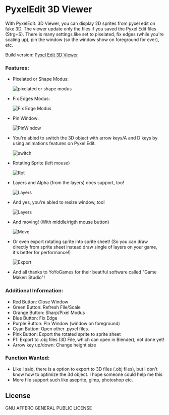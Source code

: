 # PyxelEdit 3D Viewer
With PyxelEdit: 3D Viewer, you can display 2D sprites from pyxel edit on fake 3D. The viewer update only the files if you saved the Pyxel Edit files (Strg+S). 
There is many settings like set to pixelated, fix edges (while you're scaling up), pin the window (so the window show on foreground for ever), etc.

Build version: [Pyxel Edit 3D Viewer](https://chinafreak.itch.io/pyxel-edit-3d-viewer)


### Features:

  - Pixelated or Shape Modus:

       ![pixelated or shape modus](https://i.imgur.com/Bmkst3F.gif)

  - Fix Edges Modus:

       ![Fix Edge Modus](https://i.imgur.com/xdNGe2F.gif)

  - Pin Window:

       ![PinWindow](https://i.imgur.com/P47ViYh.gif)

  - You're abled to switch the 3D object with arrow keys/A and D keys by using animations features on Pyxel Edit.

       ![switch](https://i.imgur.com/zgzl9Jc.gif)

  - Rotating Sprite (left mouse)

       ![Rot](https://i.imgur.com/3hsNNKT.gif)

  - Layers and Alpha (from the layers) does support, too!

       ![Layers](https://i.imgur.com/VEuQWdR.gif)

  - And yes, you're abled to resize window, too!

       ![Layers](https://i.imgur.com/vkpk5rR.gif)

  - And moving! (With middle/rigth mouse button)

       ![Move](https://i.imgur.com/ROae0s2.gif)

  - Or even export rotating sprite into sprite sheet! (So you can draw directly from sprite sheet instead draw single of layers on your game, it's better for performance!)

       ![Export](https://i.imgur.com/zW6tfe5.gif)

  - And all thanks to YoYoGames for their beatiful software called "Game Maker: Studio"!

### Additional Information:

  - Red Button: Close Window
  - Green Button: Refresh File/Scale
  - Orange Button: Sharp/Pixel Modus
  - Blue Button: Fix Edge
  - Purple Button: Pin Window (window on foreground)
  - Cyan Button: Open other .pyxel files.
  - Pink Button: Export the rotated sprite to sprite sheet
  - F1: Export to .obj files (3D File, which can open in Blender), not done yet!
  - Arrow key up/down: Change height size

### Function Wanted:

  - Like I said, there is a option to export to 3D files (.obj files), but I don't know how to optimize the 3d object. I hope someone could help me this
  - More file support such like aseprite, gimp, photoshop etc.

License
----

GNU AFFERO GENERAL PUBLIC LICENSE